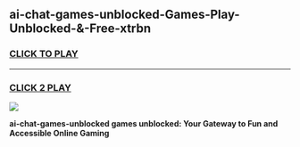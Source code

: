
## ai-chat-games-unblocked-Games-Play-Unblocked-&-Free-xtrbn
<h3>
<a href="https://premium76.site?title=ai-chat-games-unblocked&ref=24A">CLICK TO PLAY</a></h3>
<hr>

<h3>
<a href="https://premium76.site?title=ai-chat-games-unblocked&ref=24A">CLICK 2 PLAY</a>
  
</h3>

<a href="https://premium76.site?title=ai-chat-games-unblocked&ref=24A"><img src="https://clearcache.store/games.png"></a>


**ai-chat-games-unblocked games unblocked: Your Gateway to Fun and Accessible Online Gaming**
